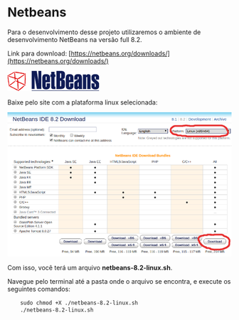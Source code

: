 # Netbeans

Para o desenvolvimento desse projeto utilizaremos o ambiente de desenvolvimento NetBeans na versão full 8.2.

Link para download: [https://netbeans.org/downloads/](https://netbeans.org/downloads/)

![](/assets/netbeanslogo.jpg)

Baixe pelo site com a plataforma linux selecionada:

![download.png](/assets/download.png)

Com isso, você terá um arquivo **netbeans-8.2-linux.sh**.

Navegue pelo terminal até a pasta onde o arquivo se encontra, e execute os seguintes comandos:

```
    sudo chmod +X ./netbeans-8.2-linux.sh
    ./netbeans-8.2-linux.sh
```



